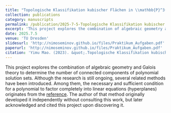 ```yaml
---
title: "Topologische Klassifikation kubischer Flächen in \\mathbb{P}^3(\\mathbb{R}) anhand von Julia-Implementierungen: 5 Fallbeispiele"
collection: publications
category: manuscripts
permalink: /publication/2025-7-5-Topologische Klassifikation kubischer Flächen in \\mathbb{P}^3(\\mathbb{R}) anhand von Julia-Implementierungen: 5 Fallbeispiele
excerpt: 'This project explores the combination of algebraic geometry and Galois theory to determine the number of connected components of polynomial solution sets. Although the research is still in the development stage, several related methods have been introduced.'
date: 2025.7.5
venue: 'TU Dresden'
slidesurl: 'http://nimoseminov.github.io/files/Praktikum_Aufgaben.pdf'
paperurl: 'http://nimoseminov.github.io/files/Praktikum_Aufgaben.pdf'
citation: 'Yimu Mao. (2023). &quot;.Topologische Klassifikation kubischer Flächen in \\mathbb{P}^3(\\mathbb{R}) anhand von Julia-Implementierungen: 5 Fallbeispiele &quot'
---
```


This project explores the combination of algebraic geometry and Galois theory to determine the number of connected components of polynomial solution sets. Although the research is still ongoing, several related methods have been introduced. Among them, the necessary and sufficient condition for a polynomial to factor completely into linear equations (hyperplanes) originates from the [reference](https://wenku.csdn.net/doc/7u8353ndrs). The author of that method originally developed it independently without consulting this work, but later acknowledged and cited this project upon discovering it.
